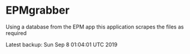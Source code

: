 # EPMgrabber
Using a database from the EPM app this application scrapes the files as required


Latest backup: Sun Sep 8 01:04:01 UTC 2019
